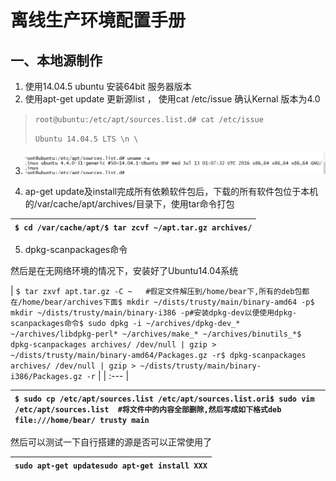 # 离线生产环境配置手册

## 一、本地源制作

1. 使用14.04.5 ubuntu 安装64bit 服务器版本
2. 使用apt-get update 更新源list ， 使用cat /etc/issue 确认Kernal 版本为4.0

> `root@ubuntu:/etc/apt/sources.list.d# cat /etc/issue`
>
> `Ubuntu 14.04.5 LTS \n \`

   3. ![](/assets/import.png)      

  4. ap-get update及install完成所有依赖软件包后，下载的所有软件包位于本机的/var/cache/apt/archives/目录下，使用tar命令打包



| `$ cd /var/cache/apt/$ tar zcvf ~/apt.tar.gz archives/` |
| :--- |


 5. dpkg-scanpackages命令

然后是在无网络环境的情况下，安装好了Ubuntu14.04系统

| `$ tar zxvf apt.tar.gz -C ~   #假定文件解压到/home/bear下,所有的deb包都在/home/bear/archives下面$ mkdir ~/dists/trusty/main/binary-amd64 -p$ mkdir ~/dists/trusty/main/binary-i386 -p#安装dpkg-dev以便使用dpkg-scanpackages命令$ sudo dpkg -i ~/archives/dpkg-dev_* ~/archives/libdpkg-perl* ~/archives/make_* ~/archives/binutils_*$ dpkg-scanpackages archives/ /dev/null | gzip > ~/dists/trusty/main/binary-amd64/Packages.gz -r$ dpkg-scanpackages archives/ /dev/null | gzip > ~/dists/trusty/main/binary-i386/Packages.gz -r` |
| :--- |


| `$ sudo cp /etc/apt/sources.list /etc/apt/sources.list.ori$ sudo vim /etc/apt/sources.list  #将文件中的内容全部删除,然后写成如下格式deb file:///home/bear/ trusty main` |
| :--- |


然后可以测试一下自行搭建的源是否可以正常使用了

| `sudo apt-get updatesudo apt-get install XXX` |
| :--- |




